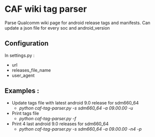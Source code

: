 # CAF wiki tag parser

Parse Qualcomm wiki page for android release tags and manifests.
Can update a json file for every soc and android_version

## Configuration
In settings.py :
* url
* releases_file_name
* user_agent

## Examples :

* Update tags file with latest android 9.0 release for sdm660_64
  * _python caf-tag-parser.py -s sdm660_64 -a 09.00.00 -u_
* Print tags file
  * _python caf-tag-parser.py -f_
* Print 4 last android 9.0 releases for sdm660_64
  * _python caf-tag-parser.py -s sdm660_64 -a 09.00.00 -n4 -p_
